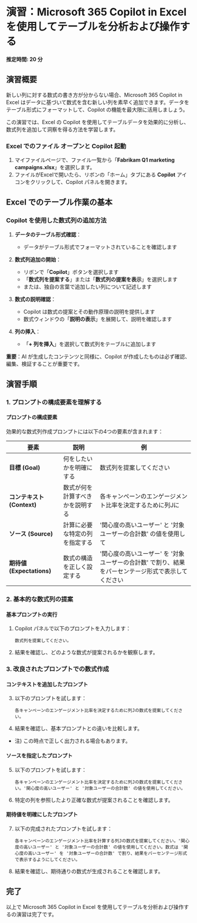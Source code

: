 # 演習：Microsoft 365 Copilot in Excel を使用してテーブルを分析および操作する

#### 推定時間: 20 分

## 演習概要
新しい列に対する数式の書き方が分からない場合、Microsoft 365 Copilot in Excel はデータに基づいて数式を含む新しい列を素早く追加できます。データをテーブル形式にフォーマットして、Copilot の機能を最大限に活用しましょう。

この演習では、Excel の Copilot を使用してテーブルデータを効果的に分析し、数式列を追加して洞察を得る方法を学習します。

### Excel でのファイル オープンと Copilot 起動
1. マイファイルページで、ファイル一覧から「**Fabrikam Q1 marketing campaigns.xlsx**」を選択します。
2. ファイルがExcelで開いたら、リボンの「ホーム」タブにある **Copilot** アイコンをクリックして、Copilot パネルを開きます。

## Excel でのテーブル作業の基本

### Copilot を使用した数式列の追加方法

1. **データのテーブル形式確認**：
   - データがテーブル形式でフォーマットされていることを確認します

2. **数式列追加の開始**：
   - リボンで「**Copilot**」ボタンを選択します
   - 「**数式列を提案する**」または「**数式列の提案を表示**」を選択します
   - または、独自の言葉で追加したい列について記述します

3. **数式の説明確認**：
   - Copilot は数式の提案とその動作原理の説明を提供します
   - 数式ウィンドウの「**説明の表示**」を展開して、説明を確認します

4. **列の挿入**：
   - 「**+ 列を挿入**」を選択して数式列をテーブルに追加します

**重要**：AI が生成したコンテンツと同様に、Copilot が作成したものは必ず確認、編集、検証することが重要です。

## 演習手順

### 1. プロンプトの構成要素を理解する

#### プロンプトの構成要素

効果的な数式列作成プロンプトには以下の4つの要素が含まれます：

| 要素 | 説明 | 例 |
|------|------|-----|
| **目標 (Goal)** | 何をしたいかを明確にする | 数式列を提案してください |
| **コンテキスト (Context)** | 数式が何を計算すべきかを説明する | 各キャンペーンのエンゲージメント比率を決定するために列Jに |
| **ソース (Source)** | 計算に必要な特定の列を指定する | '関心度の高いユーザー' と '対象ユーザーの合計数' の値を使用して |
| **期待値 (Expectations)** | 数式の構造を正しく設定する | '関心度の高いユーザー' を '対象ユーザーの合計数' で割り、結果をパーセンテージ形式で表示してください |

### 2. 基本的な数式列の提案

#### 基本プロンプトの実行

1. Copilot パネルで以下のプロンプトを入力します：
   ```
   数式列を提案してください。
   ```

2. 結果を確認し、どのような数式が提案されるかを観察します。

### 3. 改良されたプロンプトでの数式作成

#### コンテキストを追加したプロンプト

3. 以下のプロンプトを試します：
   ```
   各キャンペーンのエンゲージメント比率を決定するために列Jの数式を提案してください。
   ```

4. 結果を確認し、基本プロンプトとの違いを比較します。
 - 注) この時点で正しく出力される場合もあります。

#### ソースを指定したプロンプト

5. 以下のプロンプトを試します：
   ```
   各キャンペーンのエンゲージメント比率を決定するために列Jの数式を提案してください。'関心度の高いユーザー' と '対象ユーザーの合計数' の値を使用してください。
   ```

6. 特定の列を参照したより正確な数式が提案されることを確認します。

#### 期待値を明確にしたプロンプト

7. 以下の完成されたプロンプトを試します：
   ```
   各キャンペーンのエンゲージメント比率を計算する列Jの数式を提案してください。'関心度の高いユーザー' と '対象ユーザーの合計数' の値を使用してください。数式は '関心度の高いユーザー' を '対象ユーザーの合計数' で割り、結果をパーセンテージ形式で表示するようにしてください。
   ```

8. 結果を確認し、期待通りの数式が生成されることを確認します。



## 完了

以上で Microsoft 365 Copilot in Excel を使用してテーブルを分析および操作するの演習は完了です。
